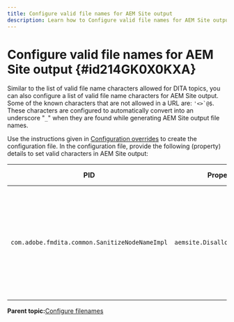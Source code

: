 ```yaml
---
title: Configure valid file names for AEM Site output
description: Learn how to Configure valid file names for AEM Site output
---
```

# Configure valid file names for AEM Site output {#id214GK0X0KXA}

Similar to the list of valid file name characters allowed for DITA topics, you can also configure a list of valid file name characters for AEM Site output. Some of the known characters that are not allowed in a URL are: ``'<>`@$``. These characters are configured to automatically convert into an underscore "`_`" when they are found while generating AEM Site output file names.

Use the instructions given in [Configuration overrides](download-install-additional-config-override.md#) to create the configuration file. In the configuration file, provide the following \(property\) details to set valid characters in AEM Site output:

|PID|Property Key|Property Value|
|---|------------|--------------|
|`com.adobe.fmdita.common.SanitizeNodeNameImpl`|`aemsite.DisallowedFileNameChars`|Add characters that you want to replace with an underscore in the AEM Site output file names. <br> **Default value**: ``'<\>\`@$``|

**Parent topic:**[Configure filenames](conf-file-names.md)
